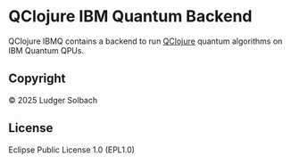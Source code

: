 # QClojure IBM Quantum Backend
QClojure IBMQ contains a backend to run [QClojure](https://github.com/lsolbach/qclojure) quantum algorithms on IBM Quantum QPUs.


## Copyright
© 2025 Ludger Solbach

## License
Eclipse Public License 1.0 (EPL1.0)

